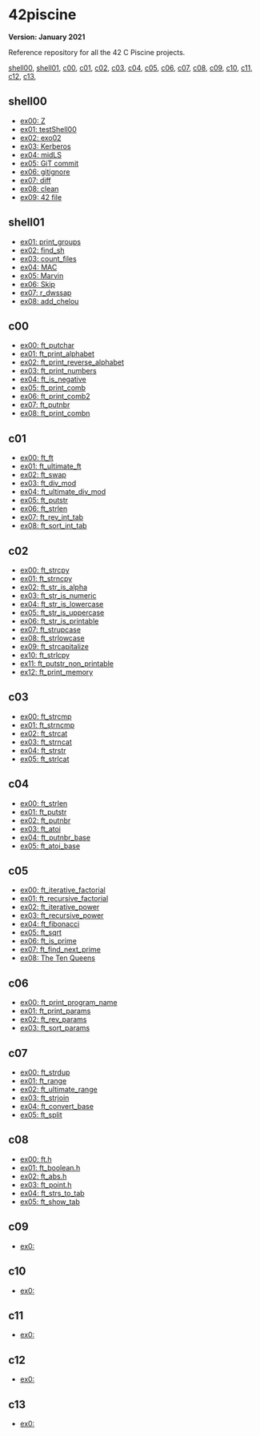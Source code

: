 # 42piscine

**Version: January 2021**

Reference repository for all the 42 C Piscine projects.

[shell00](#shell00),
[shell01](#shell01),
[c00](#c00),
[c01](#c01),
[c02](#c02),
[c03](#c03),
[c04](#c04),
[c05](#c05),
[c06](#c06),
[c07](#c07),
[c08](#c08),
[c09](#c09),
[c10](#c10),
[c11](#c11),
[c12](#c12),
[c13](#c13),

## shell00

- [ex00: Z](/shell00/ex00/z)
- [ex01: testShell00](/shell00/ex01/)
- [ex02: exo02](/shell00/ex02/)
- [ex03: Kerberos](/shell00/ex03/klist.txt)
- [ex04: midLS](/shell00/ex04/midLS)
- [ex05: GiT commit](/shell00/ex05/git_commit.sh)
- [ex06: gitignore](/shell00/ex06/git_ignore.sh)
- [ex07: diff](/shell00/ex07/b)
- [ex08: clean](/shell00/ex08/clean)
- [ex09: 42 file](/shell00/ex09/ft_magic)

## shell01

- [ex01: print_groups](/shell01/ex01/print_groups.sh)
- [ex02: find_sh](/shell01/ex02/find_sh.sh)
- [ex03: count_files](/shell01/ex03/count_files.sh)
- [ex04: MAC](/shell01/ex04/MAC.sh)
- [ex05: Marvin](/shell01/ex05/)
- [ex06: Skip](/shell01/ex06/skip.sh)
- [ex07: r_dwssap](/shell01/ex07/r_dwssap.sh)
- [ex08: add_chelou](/shell01/ex08/add_chelou.sh)

## c00

- [ex00: ft_putchar](/c00/ex00/ft_putchar.c)
- [ex01: ft_print_alphabet](/c00/ex01/ft_print_alphabet.c)
- [ex02: ft_print_reverse_alphabet](/c00/ex02/ft_print_reverse_alphabet.c)
- [ex03: ft_print_numbers](/c00/ex03/ft_print_numbers.c)
- [ex04: ft_is_negative](/c00/ex04/ft_is_negative.c)
- [ex05: ft_print_comb](/c00/ex05/ft_print_comb.c)
- [ex06: ft_print_comb2](/c00/ex06/ft_print_comb2.c)
- [ex07: ft_putnbr](/c00/ex07/ft_putnbr.c)
- [ex08: ft_print_combn](/c00/ex08/ft_print_combn.c)

## c01

- [ex00: ft_ft](/c01/ex00/ft_ft.c)
- [ex01: ft_ultimate_ft](/c01/ex01/ft_ultimate_ft.c)
- [ex02: ft_swap](/c01/ex02/ft_swap.c)
- [ex03: ft_div_mod](/c01/ex03/ft_div_mod.c)
- [ex04: ft_ultimate_div_mod](/c01/ex04/ft_ultimate_div_mod.c)
- [ex05: ft_putstr](/c01/ex05/ft_putstr.c)
- [ex06: ft_strlen](/c01/ex06/ft_strlen.c)
- [ex07: ft_rev_int_tab](/c01/ex07/ft_rev_int_tab.c)
- [ex08: ft_sort_int_tab](/c01/ex08/ft_sort_int_tab.c)

## c02

- [ex00: ft_strcpy](/c02/ex00/ft_strcpy.c)
- [ex01: ft_strncpy](/c02/ex01/ft_strncpy.c)
- [ex02: ft_str_is_alpha](/c02/ex02/ft_str_is_alpha.c)
- [ex03: ft_str_is_numeric](/c02/ex03/ft_str_is_numeric.c)
- [ex04: ft_str_is_lowercase](/c02/ex04/ft_str_is_lowercase.c)
- [ex05: ft_str_is_uppercase](/c02/ex05/ft_str_is_uppercase.c)
- [ex06: ft_str_is_printable](/c02/ex06/ft_str_is_printable.c)
- [ex07: ft_strupcase](/c02/ex07/ft_strupcase.c)
- [ex08: ft_strlowcase](/c02/ex08/ft_strlowcase.c)
- [ex09: ft_strcapitalize](/c02/ex09/ft_strcapitalize.c)
- [ex10: ft_strlcpy](/c02/ex10/ft_strlcpy.c)
- [ex11: ft_putstr_non_printable](/c02/ex11/ft_putstr_non_printable.c)
- [ex12: ft_print_memory](/c02/ex12/ft_print_memory.c)

## c03

- [ex00: ft_strcmp](/c03/ex00/ft_strcmp.c)
- [ex01: ft_strncmp](/c03/ex01/ft_strncmp.c)
- [ex02: ft_strcat](/c03/ex02/ft_strcat.c)
- [ex03: ft_strncat](/c03/ex03/ft_strncat.c)
- [ex04: ft_strstr](/c03/ex04/ft_strstr.c)
- [ex05: ft_strlcat](/c03/ex05/ft_strlcat.c)

## c04

- [ex00: ft_strlen](/c04/ex00/ft_strlen.c)
- [ex01: ft_putstr](/c04/ex01/ft_putstr.c)
- [ex02: ft_putnbr](/c04/ex02/ft_putnbr.c)
- [ex03: ft_atoi](/c04/ex03/ft_atoi.c)
- [ex04: ft_putnbr_base](/c04/ex04/ft_putnbr_base.c)
- [ex05: ft_atoi_base](/c04/ex05/ft_atoi_base.c)

## c05

- [ex00: ft_iterative_factorial](/c05/ex00/ft_iterative_factorial.c)
- [ex01: ft_recursive_factorial](/c05/ex01/ft_recursive_factorial.c)
- [ex02: ft_iterative_power](/c05/ex02/ft_iterative_power.c)
- [ex03: ft_recursive_power](/c05/ex03/ft_recursive_power.c)
- [ex04: ft_fibonacci](/c05/ex04/ft_fibonacci.c)
- [ex05: ft_sqrt](/c05/ex05/ft_sqrt.c)
- [ex06: ft_is_prime](/c05/ex06/ft_is_prime.c)
- [ex07: ft_find_next_prime](/c05/ex07/ft_find_next_prime.c)
- [ex08: The Ten Queens](/c05/ex08/ft_ten_queens_puzzle.c)

## c06

- [ex00: ft_print_program_name](/c06/ex00/ft_print_program_name.c)
- [ex01: ft_print_params](/c06/ex01/ft_print_params.c)
- [ex02: ft_rev_params](/c06/ex02/ft_rev_params.c)
- [ex03: ft_sort_params](/c06/ex03/ft_sort_params.c)

## c07

- [ex00: ft_strdup](/c07/ex00/ft_strdup.c)
- [ex01: ft_range](/c07/ex01/ft_range.c)
- [ex02: ft_ultimate_range](/c07/ex02/ft_ultimate_range.c)
- [ex03: ft_strjoin](/c07/ex03/ft_strjoin.c)
- [ex04: ft_convert_base](/c07/ex04/)
- [ex05: ft_split](/c07/ex05/ft_split.c)

## c08

- [ex00: ft.h](/c08/ex00/ft.h)
- [ex01: ft_boolean.h](/c08/ex01/ft_boolean.h)
- [ex02: ft_abs.h](/c08/ex02/ft_abs.h)
- [ex03: ft_point.h](/c08/ex03/ft_point.h)
- [ex04: ft_strs_to_tab](/c08/ex04/)
- [ex05: ft_show_tab](/c08/ex05/ft_show_tab.c)

## c09

- [ex0: ](//ex0/)

## c10

- [ex0: ](//ex0/)

## c11

- [ex0: ](//ex0/)

## c12

- [ex0: ](//ex0/)

## c13

- [ex0: ](//ex0/)

